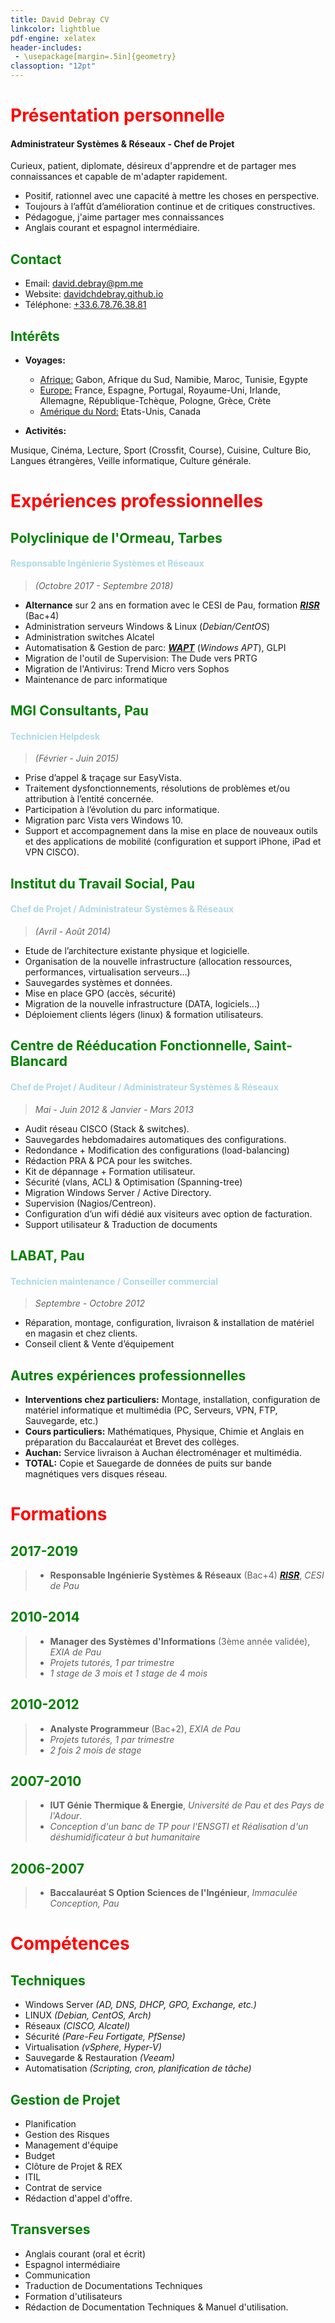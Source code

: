 ```yaml
---
title: David Debray CV
linkcolor: lightblue
pdf-engine: xelatex
header-includes:
 - \usepackage[margin=.5in]{geometry}
classoption: "12pt"
---
```


<link rel="icon" href="favicon.png" type="image/png" />

# <span style="color:red"> Présentation personnelle </span>

#### Administrateur Systèmes & Réseaux - Chef de Projet

 Curieux, patient, diplomate, désireux d'apprendre et de partager mes connaissances et capable de m'adapter rapidement.

- Positif, rationnel avec une capacité à mettre les choses en perspective.
- Toujours à l’affût d’amélioration continue et de critiques constructives.
- Pédagogue, j'aime partager mes connaissances
- Anglais courant et espagnol intermédiaire.

## <span style="color:green">Contact</span>

- Email: [david.debray@pm.me](mailto:david.debray@pm.me)
- Website: [davidchdebray.github.io](https://davidchdebray.github.io)
- Téléphone: [+33.6.78.76.38.81](+33.6.78.76.38.81)

## <span style="color:green">Intérêts</span>

- **Voyages:** 

    - <u>Afrique:</u> Gabon, Afrique du Sud, Namibie, Maroc, Tunisie, Egypte
    - <u>Europe:</u> France, Espagne, Portugal, Royaume-Uni, Irlande, Allemagne, République-Tchèque, Pologne, Grèce, Crète
    - <u>Amérique du Nord:</u> Etats-Unis, Canada

- **Activités:** 

Musique, Cinéma, Lecture, Sport (Crossfit, Course), Cuisine, Culture Bio, Langues étrangères, Veille informatique, Culture générale.

# <span style="color:red">Expériences professionnelles</span>
## <span style="color:green">Polyclinique de l'Ormeau, Tarbes</span>
#### <span style="color:lightblue">Responsable Ingénierie Systèmes et Réseaux </span>
> *(Octobre 2017 - Septembre 2018)*

- **Alternance** sur 2 ans en formation avec le CESI de Pau, formation [***RISR***](https://catalogue.cesi.fr/responsable-en-ingenierie-systemes-et-reseaux-en-alternance-24-mois-1609807-2019/) (Bac+4)
- Administration serveurs Windows & Linux (*Debian/CentOS*)
- Administration switches Alcatel
- Automatisation & Gestion de parc: [***WAPT***](https://www.tranquil.it/en/solutions/wapt/) (*Windows APT*), GLPI
- Migration de l'outil de Supervision: The Dude vers PRTG
- Migration de l'Antivirus: Trend Micro vers Sophos
- Maintenance de parc informatique


## <span style="color:green"> MGI Consultants, Pau </span>
#### <span style="color:lightblue"> Technicien Helpdesk </span>
> *(Février - Juin 2015)*

- Prise d’appel & traçage sur EasyVista.
- Traitement dysfonctionnements, résolutions de problèmes et/ou attribution à l’entité concernée.
- Participation à l’évolution du parc informatique.
- Migration parc Vista vers Windows 10.
- Support et accompagnement dans la mise en place de nouveaux outils et des applications de mobilité (configuration et support iPhone, iPad et VPN CISCO).

## <span style="color:green"> Institut du Travail Social, Pau </span>
#### <span style="color:lightblue"> Chef de Projet / Administrateur Systèmes & Réseaux </span>
> *(Avril - Août 2014)*

- Etude de l’architecture existante physique et logicielle.
- Organisation de la nouvelle infrastructure (allocation ressources, performances, virtualisation serveurs...)
- Sauvegardes systèmes et données.
- Mise en place GPO (accès, sécurité)
- Migration de la nouvelle infrastructure (DATA, logiciels...)
- Déploiement clients légers (linux) & formation utilisateurs.

## <span style="color:green"> Centre de Rééducation Fonctionnelle, Saint-Blancard </span>
#### <span style="color:lightblue"> Chef de Projet / Auditeur / Administrateur Systèmes & Réseaux </span>
> *Mai - Juin 2012 & Janvier - Mars 2013*

- Audit réseau CISCO (Stack & switches).
- Sauvegardes hebdomadaires automatiques des configurations.
- Redondance + Modification des configurations (load-balancing)
- Rédaction PRA & PCA pour les switches.
- Kit de dépannage + Formation utilisateur.
- Sécurité (vlans, ACL) & Optimisation (Spanning-tree)
- Migration Windows Server / Active Directory.
- Supervision (Nagios/Centreon).
- Configuration d’un wifi dédié aux visiteurs avec option de facturation.
- Support utilisateur & Traduction de documents


## <span style="color:green"> LABAT, Pau </span>
#### <span style="color:lightblue"> Technicien maintenance / Conseiller commercial </span>
> *Septembre - Octobre 2012*

- Réparation, montage, configuration, livraison & installation de matériel en magasin et chez clients.
- Conseil client & Vente d’équipement


## <span style="color:green"> Autres expériences professionnelles </span>

- **Interventions chez particuliers:** Montage, installation, configuration de matériel informatique et multimédia (PC, Serveurs, VPN, FTP, Sauvegarde, etc.)
- **Cours particuliers:** Mathématiques, Physique, Chimie et Anglais en préparation du Baccalauréat et Brevet des collèges.
- **Auchan:** Service livraison à Auchan électroménager et multimédia.
- **TOTAL:** Copie et Sauegarde de données de puits sur bande magnétiques vers disques réseau.

# <span style="color:red"> Formations </span>

## <span style="color:green"> 2017-2019 </span>
> - **Responsable Ingénierie Systèmes & Réseaux** (Bac+4) [***RISR***](https://catalogue.cesi.fr/responsable-en-ingenierie-systemes-et-reseaux-en-alternance-24-mois-1609807-2019/), *CESI de Pau*

## <span style="color:green"> 2010-2014 </span>
> - **Manager des Systèmes d'Informations** (3ème année validée), *EXIA de Pau*
> - *Projets tutorés, 1 par trimestre*
> - *1 stage de 3 mois et 1 stage de 4 mois*

## <span style="color:green"> 2010-2012 </span>
> - **Analyste Programmeur** (Bac+2), *EXIA de Pau*
> - *Projets tutorés, 1 par trimestre*
> - *2 fois 2 mois de stage*

## <span style="color:green"> 2007-2010 </span>
> - **IUT Génie Thermique & Energie**, *Université de Pau et des Pays de l'Adour*. 
> - *Conception d'un banc de TP pour l'ENSGTI et Réalisation d'un déshumidificateur à but humanitaire*

## <span style="color:green"> 2006-2007 </span>
> - **Baccalauréat S Option Sciences de l'Ingénieur**, *Immaculée Conception, Pau*

# <span style="color:red"> Compétences </span>

## <span style="color:green"> Techniques </span>

- Windows Server *(AD, DNS, DHCP, GPO, Exchange, etc.)*
- LINUX *(Debian, CentOS, Arch)*
- Réseaux *(CISCO, Alcatel)*
- Sécurité *(Pare-Feu Fortigate, PfSense)*
- Virtualisation *(vSphere, Hyper-V)*
- Sauvegarde & Restauration *(Veeam)*
- Automatisation *(Scripting, cron, planification de tâche)*

## <span style="color:green"> Gestion de Projet </span>

- Planification
- Gestion des Risques
- Management d'équipe
- Budget
- Clôture de Projet & REX
- ITIL
- Contrat de service
- Rédaction d'appel d'offre.

## <span style="color:green"> Transverses </span>

- Anglais courant (oral et écrit)
- Espagnol intermédiaire
- Communication
- Traduction de Documentations Techniques
- Formation d'utilisateurs
- Rédaction de Documentation Techniques & Manuel d'utilisation.
